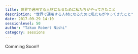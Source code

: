 ```yaml
---
title: 世界で通用する人材になるために私たちがやってきたこと
description: "世界で通用する人材になるために私たちがやってきたこと"
date: 2017-09-29 14:10
sessionlevel: 50
author: "Takuo Robert Nishi"
category: sessions
---
```

Comming Soon!!
